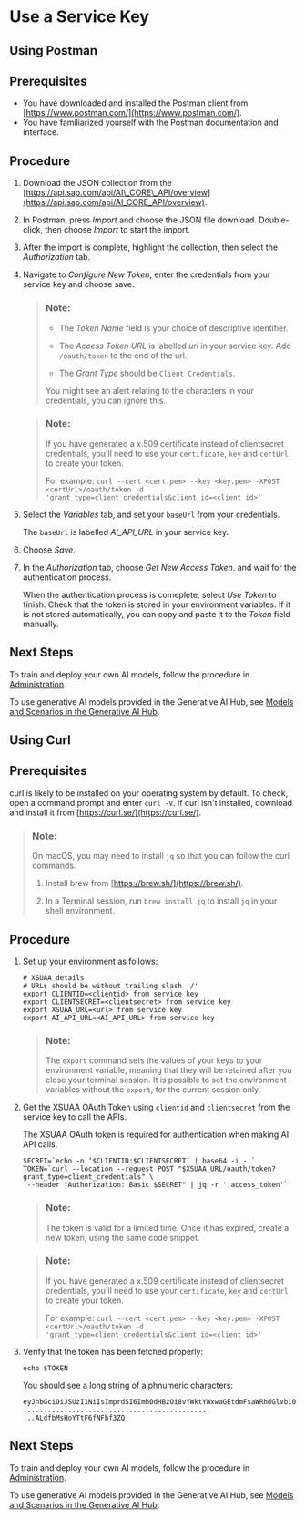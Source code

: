 <!-- loio3a97465bf6164400a4b5c1641007e3d6 -->

# Use a Service Key

<a name="task_dn3_jnn_fyb"/>

<!-- task\_dn3\_jnn\_fyb -->

## Using Postman



<a name="task_dn3_jnn_fyb__prereq_y3l_dz5_gpb"/>

## Prerequisites

-   You have downloaded and installed the Postman client from [https://www.postman.com/](https://www.postman.com/).
-   You have familiarized yourself with the Postman documentation and interface.



<a name="task_dn3_jnn_fyb__steps_zc4_cvn_fyb"/>

## Procedure

1.  Download the JSON collection from the [https://api.sap.com/api/AI\_CORE\_API/overview](https://api.sap.com/api/AI_CORE_API/overview).

2.  In Postman, press *Import* and choose the JSON file download. Double-click, then choose *Import* to start the import.

3.  After the import is complete, highlight the collection, then select the *Authorization* tab.

4.  Navigate to *Configure New Token*, enter the credentials from your service key and choose save.

    > ### Note:  
    > -   The *Token Name* field is your choice of descriptive identifier.
    > 
    > -   The *Access Token URL* is labelled *url* in your service key. Add `/oauth/token` to the end of the url.
    > 
    > -   The *Grant Type* should be `Client Credentials`.
    > 
    > 
    > You might see an alert relating to the characters in your credentials, you can ignore this.

    > ### Note:  
    > If you have generated a x.509 certificate instead of clientsecret credentials, you'll need to use your `certificate`, `key` and `certUrl` to create your token.
    > 
    > For example: `curl --cert <cert.pem> --key <key.pem> -XPOST <certUrl>/oauth/token -d 'grant_type=client_credentials&client_id=<client id>'`

5.  Select the *Variables* tab, and set your `baseUrl` from your credentials.

    The `baseUrl` is labelled *AI\_API\_URL* in your service key.

6.  Choose *Save*.

7.  In the *Authorization* tab, choose *Get New Access Token*. and wait for the authentication process.

    When the authentication process is comeplete, select *Use Token* to finish. Check that the token is stored in your environment variables. If it is not stored automatically, you can copy and paste it to the *Token* field manually.




<a name="task_dn3_jnn_fyb__postreq_fjj_vmt_c1c"/>

## Next Steps

To train and deploy your own AI models, follow the procedure in [Administration](administration-7937fc1.md).

To use generative AI models provided in the Generative AI Hub, see [Models and Scenarios in the Generative AI Hub](models-and-scenarios-in-the-generative-ai-hub-729dd9e.md).

<a name="task_wqc_b4n_fyb"/>

<!-- task\_wqc\_b4n\_fyb -->

## Using Curl



<a name="task_wqc_b4n_fyb__prereq_olk_3l5_fyb"/>

## Prerequisites

curl is likely to be installed on your operating system by default. To check, open a command prompt and enter `curl -V`. If curl isn't installed, download and install it from [https://curl.se/](https://curl.se/).

> ### Note:  
> On macOS, you may need to install `jq` so that you can follow the curl commands.
> 
> 1.  Install brew from [https://brew.sh/](https://brew.sh/).
> 
> 2.  In a Terminal session, run `brew install jq` to install `jq` in your shell environment.



<a name="task_wqc_b4n_fyb__steps_vfc_dnv_gpb"/>

## Procedure

1.  Set up your environment as follows:

    ```
    # XSUAA details 
    # URLs should be without trailing slash '/'
    export CLIENTID=<clientid> from service key
    export CLIENTSECRET=<clientsecret> from service key
    export XSUAA_URL=<url> from service key
    export AI_API_URL=<AI_API_URL> from service key
    
    ```

    > ### Note:  
    > The `export` command sets the values of your keys to your environment variable, meaning that they will be retained after you close your terminal session. It is possible to set the environment variables without the `export`, for the current session only.

2.  Get the XSUAA OAuth Token using `clientid` and `clientsecret` from the service key to call the APIs.

    The XSUAA OAuth token is required for authentication when making AI API calls.

    ```
    SECRET=`echo -n ‘$CLIENTID:$CLIENTSECRET’ | base64 -i - ` 
    TOKEN=`curl --location --request POST "$XSUAA_URL/oauth/token?grant_type=client_credentials" \ 
     --header "Authorization: Basic $SECRET" | jq -r '.access_token'` 
    
    ```

    > ### Note:  
    > The token is valid for a limited time. Once it has expired, create a new token, using the same code snippet.

    > ### Note:  
    > If you have generated a x.509 certificate instead of clientsecret credentials, you'll need to use your `certificate`, `key` and `certUrl` to create your token.
    > 
    > For example: `curl --cert <cert.pem> --key <key.pem> -XPOST <certUrl>/oauth/token -d 'grant_type=client_credentials&client_id=<client id>'`

3.  Verify that the token has been fetched properly:

    ```
    echo $TOKEN
    
    ```

    You should see a long string of alphnumeric characters:

    ```
    eyJhbGciOiJSUzI1NiIsImprdSI6Imh0dHBzOi8vYWktYWxwaGEtdmFsaWRhdGlvbi0yLmF1dGhlbnRpY2F0aW9uLnNhcC5oYW5hLm9uZGVtYW5kLmNvbS90b2tlbl9rZXlzIiwia2lkIjoiZGVmYXVsdC1qd3Qta2V5LTMyODMxMjg2NCIsInR5cCI6IkpXVCJ94ZGU5YjAxNmQ0MDk5YjlmM... 
    ............................................. 
    ...ALdfbMsHoYTtF6fNFbf3ZQ
    
    ```




<a name="task_wqc_b4n_fyb__postreq_h25_3nt_c1c"/>

## Next Steps

To train and deploy your own AI models, follow the procedure in [Administration](administration-7937fc1.md).

To use generative AI models provided in the Generative AI Hub, see [Models and Scenarios in the Generative AI Hub](models-and-scenarios-in-the-generative-ai-hub-729dd9e.md).

